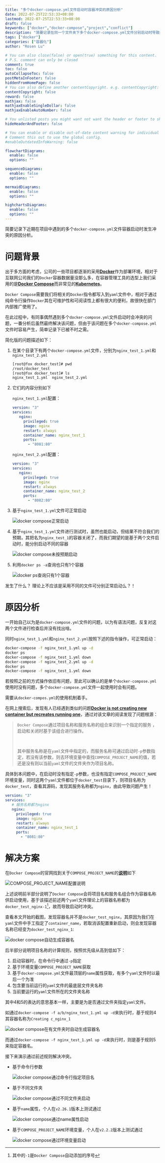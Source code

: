 ```yaml
---
title: "多个docker-compose.yml文件启动时容器冲突的原因分析"
date: 2022-07-25T22:53:33+08:00
lastmod: 2022-07-25T22:53:33+08:00
draft: false
keywords: ["docker","docker-compose","project","conflict"]
description: "简要记录在同一个文件夹下多个docker-compose.yml文件分别启动时导致的容器冲突原因分析"
tags: ["docker"]
categories: ["容器化"]
author: "Rosen Lu"

# You can also close(false) or open(true) something for this content.
# P.S. comment can only be closed
comment: true
toc: false
autoCollapseToc: false
postMetaInFooter: false
hiddenFromHomePage: false
# You can also define another contentCopyright. e.g. contentCopyright: "This is another copyright."
contentCopyright: false
reward: false
mathjax: false
mathjaxEnableSingleDollar: false
mathjaxEnableAutoNumber: false

# You unlisted posts you might want not want the header or footer to show
hideHeaderAndFooter: false

# You can enable or disable out-of-date content warning for individual post.
# Comment this out to use the global config.
#enableOutdatedInfoWarning: false

flowchartDiagrams:
  enable: false
  options: ""

sequenceDiagrams: 
  enable: false
  options: ""

mermaidDiagrams: 
  enable: false
  options: ""

highchartsDiagrams: 
  enable: false
  options: ""
---
```


简要记录下近期在项目中遇到的多个`docker-compose.yml`文件容器启动时发生冲突的原因分析。

<!--more-->

#  问题背景

出于多方面的考虑，公司的一些项目都逐渐的采用[**Docker**](https://www.docker.com/)作为部署环境，相对于互联网公司我们的`Docker`容器数据量没那么多，在容器管理工具的选型上我们采用的是[**Docker Compose**](https://docs.docker.com/compose/)而非常见的[**Kubernetes**](https://kubernetes.io/)。

`Docker Compose`需要我们将相关的`Docker`指令都写入到`yaml`文件中，相对于通过纯命令行操作`Docker`其在可维护性和可阅读性上都有很大的便利，故很快在部门内部推广使用了。

在此过程中，有同事偶然遇到多个`docker-compose.yml`文件启动时会冲突的问题，一番分析后虽然最终解决该问题，但由于该问题在多个`docker-compose.yml`文件时容易产生，简单记录下已被不时之需。

简化版的问题描述如下：

1. 在某个目录下有两个`docker-compose.yml`文件，分别为`nginx_test_1.yml`和`nginx_test_2.yml`

   ```bash
   [root@fox docker_test]# pwd
   /root/docker_test
   [root@fox docker_test]# ls
   nginx_test_1.yml  nginx_test_2.yml
   ```

2. 它们的内容分别如下

   `nginx_test_1.yml`配置：

   ```yaml
   version: "3"
   services:
      nginx:
        privileged: true
        image: nginx
        restart: always
        container_name: nginx_test_1
        ports:
          - "8081:80"
   ```

   `nginx_test_2.yml`配置：

   ```yaml
   version: "3"
   services:
      nginx:
        privileged: true
        image: nginx
        restart: always
        container_name: nginx_test_2
        ports:
          - "8082:80"
   ```

3. 基于`nginx_test_1.yml`文件可正常启动

   ![docker compose正常启动](/blog_img/docker/multiple-docker-compose-conflict-analysis/docker-compose-start-success.png  "docker compose正常启动")

4. 基于`nginx_test_1.yml`文件进行测试时，虽然也能启动，但结果不符合我们的预期，其把名为`nginx_test_1`的容器关闭了，而我们期望的是基于两个文件启动时，能分别启动不同的容器

   ![docker compose未按预期启动](/blog_img/docker/multiple-docker-compose-conflict-analysis/docker-compose-start-not-expected.png  "docker compose未按预期启动")

5. 利用`docker ps -a`查询也只有1个容器

   ![docker ps查询只有1个容器](/blog_img/docker/multiple-docker-compose-conflict-analysis/docker-ps-query-1.png  "docker ps查询只有1个容器")

发生了什么？ 理论上不应该是采用不同的文件可分别正常启动么？！

# 原因分析

一开始自己以为是`docker-compose.yml`文件的问题，以为有语法问题，反复对这两个文件进行检查后并没有找出啥。

同时`nginx_test_1.yml`和`nginx_test_2.yml`按照下述的指令操作，可正常启动：

```bash
docker-compose -f nginx_test_1.yml up -d
docker ps
docker-compose -f nginx_test_1.yml down
docker-compose -f nginx_test_2.yml up -d
docker ps
docker-compose -f nginx_test_1.yml down
```

若按照之前的方式操作依旧有问题，至此可以确认的是单个`docker-compose.yml`使用时没有问题，多个`docker-compose.yml`文件一起使用时会有问题。

需要从`docker-compos.yml`的使用机制着手。

在网上搜索后，发现有人已经遇到类似的问题[**Docker is not creating new container but recreates running one**](https://stackoverflow.com/questions/43126022/docker-is-not-creating-new-container-but-recreates-running-one)，通过对该文章的阅读发现了问题根源：

> `Docker Compose`通过项目名称和服务名称的组合来识别一个指定的服务 ，启动和关闭时基于该组合进行操作。
>
> <br>
>
> 其中服务名称是在`yaml`文件中指定的，而服务名称可通过启动时`-p`参数指定，若没有该参数，则去环境变量中查找`COMPOSE_PROJECT_NAME`的值，若还是没有则以当前`yaml`文件的文件夹作为项目名称。

具体到本问题中，在启动时没有指定`-p`参数，也没有指定`COMPOSE_PROJECT_NAME`环境变量，同时这两个`yaml`文件都位于`docker_test`目录下，则项目名称为`docker_test`，查看其源码，发现其服务名称都为`nginx`，由此导致问题产生！

```yaml
version: "3"
services:
   # 服务名称都为nginx
   nginx:
     privileged: true
     image: nginx
     restart: always
     container_name: nginx_test_1
     ports:
       - "8081:80"
```

# 解决方案

在`Docker Compose`的官网找到关于`COMPOSE_PROJECT_NAME`的[**说明**](https://docs.docker.com/compose/environment-variables/envvars/#compose_project_name)如下

![COMPOSE_PROJECT_NAME配置说明](/blog_img/docker/multiple-docker-compose-conflict-analysis/compose_project_name_instruction.png  "COMPOSE_PROJECT_NAME配置说明")

上述说明前半部分说明了`Docker Compose`会将项目名和服务名组合作为容器名称供启动使用，基于该描述前述两个`yaml`文件理论上的容器名称都为`docker_test_nginx-1`[^1]，故而导致启动时冲突。

查看本文开始的截图，发现容器名并不是`docker_test_nginx`，其原因为我们在`yaml`文件中手工指定了`container_name`，若取消该配置重新启动，则会发现容器名称已经变为`docker_test_nginx_1`:

![docker compose自动生成容器名](/blog_img/docker/multiple-docker-compose-conflict-analysis/docker-compose-default-container-name.png  "docker compose自动生成容器名")



后半部分说明项目名称的计算规则，按照优先级从高到低如下：

1. 启动容器时，在命令行中通过`-p`指定
2. 基于环境变量`COMPOSE_PROJECT_NAME`获取
3. 基于`docker-compose.yml`文件最顶层的`name`属性获取，有多个`yaml`文件时以最后一个为准
4. 包含要当前运行的`yaml`文件的最底层文件夹名称
5. 当前要运行的`yaml`文件所在的文件夹名称

其中4和5的表达的意思基本一样，主要是为是否通过文件夹指定`yaml`文件。

如通过`docker-compose -f a/b/nginx_test_1.yml up -d`来执行时，基于规则4其容器名称为`Creating c_nginx_1 `

![docker compose在有文件夹时自动生成容器名](/blog_img/docker/multiple-docker-compose-conflict-analysis/docker-compose-default-container-name-in-folders.png  "docker compose在有文件夹时自动生成容器名")

而通过`docker-compose -f nginx_test_1.yml up -d`来执行时，则是基于规则5来指定容器名。



接下来演示通过前述规则解决冲突。

* 基于命令行参数

  ![docker compose通过命令行指定项目名](/blog_img/docker/multiple-docker-compose-conflict-analysis/docker-compose-run-via-command-line-project.png  "docker compose通过命令行指定项目名")

* 基于不同文件夹

  ![docker compose通过不同文件夹启动](/blog_img/docker/multiple-docker-compose-conflict-analysis/docker-compose-run-via-different-folders.png  "docker compose通过不同文件夹启动")

* 基于`name`属性，个人在`v2.26.1`版本上测试通过

  ![docker compose通过name属性启动](/blog_img/docker/multiple-docker-compose-conflict-analysis/docker-compose-run-via-name-property.png  "docker compose通过name属性启动")

* 基于`COMPOSE_PROJECT_NAME`环境变量，个人在`v2.2.2`版本上测试通过

  ![docker compose通过环境变量启动](/blog_img/docker/multiple-docker-compose-conflict-analysis/docker-compose-run-via-env-files.png  "docker compose通过环境变量启动")

[^1]: 其中的`-1`是`Docker Compose`自动添加的序号